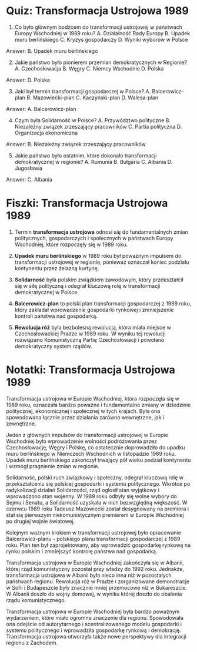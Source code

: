  # Quiz: Transformacja Ustrojowa 1989

1. Co było głównym bodźcem do transformacji ustrojowej w państwach Europy Wschodniej w 1989 roku?
A. Działalność Rady Europy
B. Upadek muru berlińskiego
C. Kryzys gospodarczy
D. Wyniki wyborów w Polsce

 Answer: B. Upadek muru berlińskiego

2. Jakie państwo było pionierem przemian demokratycznych w Regionie?
A. Czechosłowacja
B. Węgry
C. Niemcy Wschodnie
D. Polska

 Answer: D. Polska

3. Jaki był termin transformacji gospodarczej w Polsce?
A. Balcerowicz-plan
B. Mazowiecki-plan
C. Kaczyński-plan
D. Walesa-plan

 Answer: A. Balcerowicz-plan

4. Czym była Solidarność w Polsce?
A. Przywództwo polityczne
B. Niezależny związek zrzeszający pracowników
C. Partia polityczna
D. Organizacja ekonomiczna

 Answer: B. Niezależny związek zrzeszający pracowników

5. Jakie państwo było ostatnim, które dokonało transformacji demokratycznej w regionie?
A. Rumunia
B. Bułgaria
C. Albania
D. Jugosławia

 Answer: C. Albania

# Fiszki: Transformacja Ustrojowa 1989

1. Termin **transformacja ustrojowa** odnosi się do fundamentalnych zmian politycznych, gospodarczych i społecznych w państwach Europy Wschodniej, które rozpoczęły się w 1989 roku.

2. **Upadek muru berlińskiego** w 1989 roku był poważnym impulsem do transformacji ustrojowej w regionie, ponieważ oznaczał koniec podziału kontynentu przez żelazną kurtynę.

3. **Solidarność** była polskim związkiem zawodowym, który przekształcił się w siłę polityczną i odegrał kluczową rolę w transformacji demokratycznej w Polsce.

4. **Balcerowicz-plan** to polski plan transformacji gospodarczej z 1989 roku, który zakładał wprowadzenie gospodarki rynkowej i zmniejszenie kontroli państwa nad gospodarką.

5. **Rewolucja róż** była bezbolesną rewolucją, która miała miejsce w Czechosłowackiej Pradze w 1989 roku. W wyniku tej rewolucji rozwiązano Komunistyczną Partię Czechosłowacji i powołano demokratyczny system rządów.

# Notatki: Transformacja Ustrojowa 1989

Transformacja ustrojowa w Europie Wschodniej, która rozpoczęła się w 1989 roku, oznaczała bardzo poważne i fundamentalne zmiany w dziedzinie politycznej, ekonomicznej i społecznej w tych krajach. Była ona spowodowana łącznie przez działania zarówno wewnętrzne, jak i zewnętrzne.

Jeden z głównych impulsów do transformacji ustrojowej w Europie Wschodniej było wprowadzenie wolności podróżowania przez Czechosłowację, Węgry i Polskę, co ostatecznie doprowadziło do upadku muru berlińskiego w Niemczech Wschodnich w listopadzie 1989 roku. Upadek muru berlińskiego zakończył trwający pół wieku podział kontynentu i wzmógł pragnienie zmian w regionie.

Solidarność, polski ruch związkowy i społeczny, odegrał kluczową rolę w przekształceniu się polskiej gospodarki i systemu politycznego. Wkrótce po radykalizacji działań Solidarności, rząd ogłosił stan wyjątkowy i wprowadzono stan wojenny. W 1989 roku odbyły się wolne wybory do Sejmu i Senatu, a Solidarność uzyskała w nich bezwzględną większość. W czerwcu 1989 roku Tadeusz Mazowiecki został desygnowany na premiera i stał się pierwszym niekomunistycznym premierem w Europie Wschodniej po drugiej wojnie światowej.

Kolejnym ważnym krokiem w transformacji ustrojowej było opracowanie Balcerowicz-planu - polskiego planu transformacji gospodarczej z 1989 roku. Plan ten był zaprojektowany, aby wprowadzić gospodarkę rynkową na rynku polskim i zmniejszyć kontrolę państwa nad gospodarką.

Transformacja ustrojowa w Europie Wschodniej zakończyła się w Albanii, której rząd komunistyczny pozostał przy władzy do 1992 roku. Jednakże, transformacja ustrojowa w Albanii była nieco inna niż w pozostałych państwach regionu. Rewolucja róż w Pradze i zorganizowane demonstracje w Sofii i Budapeszcie były znacznie mniej przemocowe niż w Bukareszcie. W Albanii doszło do wojny domowej, w wyniku której doszło do obalenia rządu komunistycznego.

Transformacja ustrojowa w Europie Wschodniej była bardzo poważnym wydarzeniem, które miało ogromne znaczenie dla regionu. Spowodowała ona odejście od autorytarnego i scentralizowanego modelu gospodarki i systemu politycznego i wprowadziła gospodarkę rynkową i demokrację. Transformacja ustrojowa otworzyła także nowe perspektywy dla integracji regionu z Zachodem.